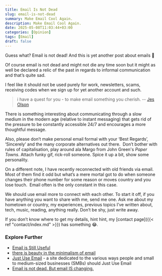 ```yaml
---
title: Email Is Not Dead
slug: email-is-not-dead
summary: Make Email Cool Again.
description: Make Email Cool Again.
date: 2025-05-08T11:03:44+03:00
categories: [Opinion]
tags: [Email]
draft: false
---
```


Guess what? 
Email is not dead!
And this is yet another post about emails 😬

Of course email is not dead and might not die any time soon but it might as well be declared a relic of the past in regards to informal communication and that’s quite sad. 

I feel like it should not be used purely for work, newsletters, scams, receiving codes when we sign up for yet another account and such. 

> i have a quest for you - to make email something you cherish. 
> -- [Jes Olson](https://j3s.sh/)

There is something interesting about communicating through a slow medium in the modern age (relative to instant messaging) that gets rid of the pressure to be constantly accessible 24/7 and encourages a more thoughtful message. 

Also, please don’t make personal email formal with your ‘Best Regards’, ‘Sincerely’ and the many corporate alternatives out there.  Don’t bother with rules of capitalisation, play around ala Margo from John Green's _Paper Towns_.
Attach funky gif, rick-roll someone. 
Spice it up a bit, show some personality.

On a different note, I have recently reconnected with old friends via email.
Most of them find it odd but what’s a mere mortal got to do when someone changes their phone number for some reason or moves country and you lose touch.  Email often is the only constant in this case.

We should use email more to connect with each other. 
To start it off, if you have anything you want to share with me, send me one. 
Ask me about my hometown or country, my experiences, previous topics I’ve written about, tech, music, reading, anything really.
Don’t be shy, just write away. 

If you don’t know where to get my details, hint hint, my [contact page]({{< ref "contact/index.md" >}}) has something 😂.

### Explore Further
- [Email is Still Useful](https://starbreaker.org/blog/tech/email-still-useful/index.html)
- [there is beauty in the minimalism of email](https://j3s.sh/thought/there-is-beauty-in-the-minimalism-of-email.html)
- [Just Use Email](https://www.justuseemail.com/) - a site dedicated to the various ways people and small to medium-sized businesses (SMBs) should Just Use Email
- [Email is not dead. But email IS changing.](https://www.emailisnotdead.com/)
